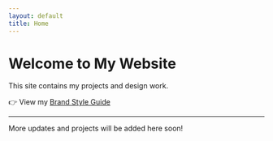 ```yaml
---
layout: default
title: Home
---
```


# Welcome to My Website

This site contains my projects and design work.

👉 View my [Brand Style Guide](brand-guide.html)

---
More updates and projects will be added here soon!
